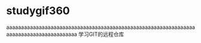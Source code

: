 # studygif360
aaaaaaaaaaaaaaaaaaaaaaaaaaaaaaaaaaaaaaaaaaaaaaaaaaaaaaaaaaaaaaaaaaaaaaaaaaaaaaaaaaaaaaaa
学习GIT的远程仓库
